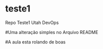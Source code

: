 # teste1
Repo Teste1 Utah DevOps

#Uma alteração simples no Arquivo README

#A aula esta rolando de boas
